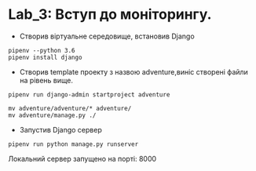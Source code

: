 # Lab_3: Вступ до моніторингу.

+ Створив віртуальне середовище, встановив Django
```
pipenv --python 3.6
pipenv install django
```
+ Створив template проекту з назвою adventure,виніс створені файли на рівень вище.
```
pipenv run django-admin startproject adventure

mv adventure/adventure/* adventure/
mv adventure/manage.py ./
``` 
+  Запустив Django сервер
```
pipenv run python manage.py runserver
```
Локальний сервер запущено на порті: 8000


